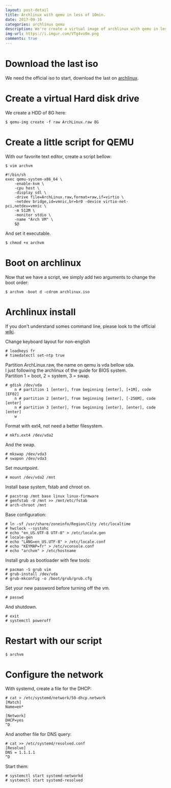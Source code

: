 ```yaml
---
layout: post-detail
title: Archlinux with qemu in less of 10min.
date: 2017-09-16
categories: archlinux qemu
description: We're create a virtual image of archlinux with qemu in less of 10min.
img-url: https://i.imgur.com/VTg4vo0m.png
comments: true
---
```


# Download the last iso

We need the official iso to start, download the last on [archlinux]( https://www.archlinux.org/download/).

# Create a virtual Hard disk drive

We create a HDD of 8G here:

    $ qemu-img create -f raw ArchLinux.raw 8G

# Create a little script for QEMU

With our favorite text editor, create a script bellow:

    $ vim archvm

```
#!/bin/sh
exec qemu-system-x86_64 \
    -enable-kvm \
    -cpu host \
    -display sdl \
    -drive file=ArchLinux.raw,format=raw,if=virtio \
    -netdev bridge,id=vmnic,br=br0 -device virtio-net-pci,netdev=vmnic \
    -m 512M \
    -monitor stdio \
    -name "Arch VM" \
    $@
```

And set it executable.

    $ chmod +x archvm

# Boot on archlinux

Now that we have a script, we simply add two arguments to change the boot order:

    $ archvm -boot d -cdrom archlinux.iso

# Archlinux install

If you don't understand somes command line, please look to the  official [wiki](https://wiki.archlinux.org/index.php/Installation_Guide).

Change keyboard layout for non-english

    # loadkeys fr
    # timedatectl set-ntp true

Partition ArchLinux.raw, the name on qemu is vda bellow sda.  
I just following the archlinux of the guide for BIOS system.  
Partition 1 = boot, 2 = system, 3 = swap.

    # gdisk /dev/vda
        n # partition 1 [enter], from beginning [enter], [+1M], code [EF02]
        n # partition 2 [enter], from beginning [enter], [-256M], code [enter]
        n # partition 3 [enter], from beginning [enter], [enter], code [enter]
        w

Format with ext4, not need a better filesystem.

    # mkfs.ext4 /dev/vda2

And the swap.

    # mkswap /dev/vda3   
    # swapon /dev/vda3

Set mountpoint.

    # mount /dev/vda2 /mnt

Install base system, fstab and chroot on.

    # pacstrap /mnt base linux linux-firmware
    # genfstab -U /mnt >> /mnt/etc/fstab
    # arch-chroot /mnt

Base configuration:

    # ln -sf /usr/share/zoneinfo/Region/City /etc/localtime
    # hwclock --systohc
    # echo "en_US.UTF-8 UTF-8" > /etc/locale.gen
    # locale-gen
    # echo "LANG=en_US.UTF-8" > /etc/locale.conf
    # echo "KEYMAP=fr" > /etc/vconsole.conf
    # echo "archvm" > /etc/hostname

Install grub as bootloader with few tools:

    # pacman -S grub vim
    # grub-install /dev/vda
    # grub-mkconfig -o /boot/grub/grub.cfg

Set your new password before turning off the vm.

    # passwd

And shutdown.

    # exit
    # systemctl poweroff

# Restart with our script

    $ archvm

# Configure the network
With systemd, create a file for the DHCP:

    # cat > /etc/systemd/network/50-dhcp.network
    [Match]
    Name=en*

    [Network]
    DHCP=yes
    ^D

And another file for DNS query:

    # cat >> /etc/systemd/resolved.conf
    [Resolve]
    DNS = 1.1.1.1
    ^D

Start them:

    # systemctl start systemd-networkd
    # systemctl start systemd-resolved

